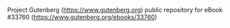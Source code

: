 Project Gutenberg (https://www.gutenberg.org) public repository for eBook #33760 (https://www.gutenberg.org/ebooks/33760)
